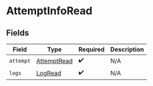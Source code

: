 # AttemptInfoRead


## Fields

| Field                                             | Type                                              | Required                                          | Description                                       |
| ------------------------------------------------- | ------------------------------------------------- | ------------------------------------------------- | ------------------------------------------------- |
| `attempt`                                         | [AttemptRead](../../models/shared/AttemptRead.md) | :heavy_check_mark:                                | N/A                                               |
| `logs`                                            | [LogRead](../../models/shared/LogRead.md)         | :heavy_check_mark:                                | N/A                                               |
